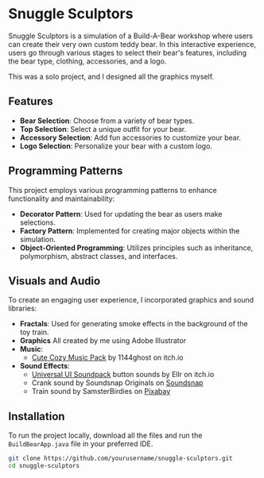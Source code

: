 # Snuggle Sculptors

Snuggle Sculptors is a simulation of a Build-A-Bear workshop where users can create their very own custom teddy bear. In this interactive experience, users go through various stages to select their bear's features, including the bear type, clothing, accessories, and a logo. 

This was a solo project, and I designed all the graphics myself.

## Features

- **Bear Selection**: Choose from a variety of bear types.
- **Top Selection**: Select a unique outfit for your bear.
- **Accessory Selection**: Add fun accessories to customize your bear.
- **Logo Selection**: Personalize your bear with a custom logo.

## Programming Patterns

This project employs various programming patterns to enhance functionality and maintainability:

- **Decorator Pattern**: Used for updating the bear as users make selections.
- **Factory Pattern**: Implemented for creating major objects within the simulation.
- **Object-Oriented Programming**: Utilizes principles such as inheritance, polymorphism, abstract classes, and interfaces.

## Visuals and Audio

To create an engaging user experience, I incorporated graphics and sound libraries:

- **Fractals**: Used for generating smoke effects in the background of the toy train.
- **Graphics** All created by me using Adobe Illustrator
- **Music**: 
  - [Cute Cozy Music Pack](https://1144ghost.itch.io/cutecozy-music-pack) by 1144ghost on itch.io
- **Sound Effects**:
  - [Universal UI Soundpack](https://ellr.itch.io/universal-ui-soundpack) button sounds by Ellr on itch.io
  - Crank sound by Soundsnap Originals on [Soundsnap](https://www.soundsnap.com/search/audio?query=pixabay+crank)
  - Train sound by SamsterBirdies on [Pixabay](https://pixabay.com/sound-effects/steam-engine-37399/)

## Installation

To run the project locally, download all the files and run the `BuildBearApp.java` file in your preferred IDE.

```bash
git clone https://github.com/yourusername/snuggle-sculptors.git
cd snuggle-sculptors
